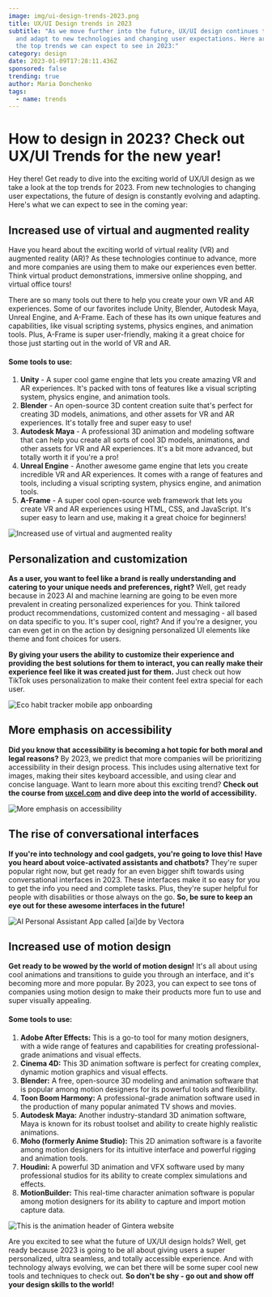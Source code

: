 ```yaml
---
image: img/ui-design-trends-2023.png
title: UX/UI Design trends in 2023
subtitle: "As we move further into the future, UX/UI design continues to evolve
  and adapt to new technologies and changing user expectations. Here are some of
  the top trends we can expect to see in 2023:"
category: design
date: 2023-01-09T17:28:11.436Z
sponsored: false
trending: true
author: Maria Donchenko
tags:
  - name: trends
---
```

# How to design in 2023? Check out UX/UI Trends for the new year!

Hey there! Get ready to dive into the exciting world of UX/UI design as we take a look at the top trends for 2023. From new technologies to changing user expectations, the future of design is constantly evolving and adapting. Here's what we can expect to see in the coming year:

## Increased use of virtual and augmented reality

Have you heard about the exciting world of virtual reality (VR) and augmented reality (AR)? As these technologies continue to advance, more and more companies are using them to make our experiences even better. Think virtual product demonstrations, immersive online shopping, and virtual office tours!

There are so many tools out there to help you create your own VR and AR experiences. Some of our favorites include Unity, Blender, Autodesk Maya, Unreal Engine, and A-Frame. Each of these has its own unique features and capabilities, like visual scripting systems, physics engines, and animation tools. Plus, A-Frame is super user-friendly, making it a great choice for those just starting out in the world of VR and AR.

#### **Some tools to use:**

1. **Unity** - A super cool game engine that lets you create amazing VR and AR experiences. It's packed with tons of features like a visual scripting system, physics engine, and animation tools.
2. **Blender** - An open-source 3D content creation suite that's perfect for creating 3D models, animations, and other assets for VR and AR experiences. It's totally free and super easy to use!
3. **Autodesk Maya** - A professional 3D animation and modeling software that can help you create all sorts of cool 3D models, animations, and other assets for VR and AR experiences. It's a bit more advanced, but totally worth it if you're a pro!
4. **Unreal Engine** - Another awesome game engine that lets you create incredible VR and AR experiences. It comes with a range of features and tools, including a visual scripting system, physics engine, and animation tools.
5. **A-Frame** - A super cool open-source web framework that lets you create VR and AR experiences using HTML, CSS, and JavaScript. It's super easy to learn and use, making it a great choice for beginners!

![Increased use of virtual and augmented reality](img/1a53d434aafc692315d56788d2d88d3d.gif "dribbble @movadex")

## Personalization and customization

**As a user, you want to feel like a brand is really understanding and catering to your unique needs and preferences, right?** Well, get ready because in 2023 AI and machine learning are going to be even more prevalent in creating personalized experiences for you. Think tailored product recommendations, customized content and messaging - all based on data specific to you. It's super cool, right? And if you're a designer, you can even get in on the action by designing personalized UI elements like theme and font choices for users. 

**By giving your users the ability to customize their experience and providing the best solutions for them to interact, you can really make their experience feel like it was created just for them.** Just check out how TikTok uses personalization to make their content feel extra special for each user.

![Eco habit tracker mobile app onboarding ](img/7ff4769f92688f7f6ecebd5108f6c8ba.gif "dribbble @Boldare")



## More emphasis on accessibility

**Did you know that accessibility is becoming a hot topic for both moral and legal reasons?** By 2023, we predict that more companies will be prioritizing accessibility in their design process. This includes using alternative text for images, making their sites keyboard accessible, and using clear and concise language. Want to learn more about this exciting trend? **Check out the course from [uxcel.com](https://uxcel.com) and dive deep into the world of accessibility.**

![More emphasis on accessibility](img/e2caa0cf7bd48b8203bf8018129e91b1.png "dribbble @movadex")

## The rise of conversational interfaces

**If you're into technology and cool gadgets, you're going to love this! Have you heard about voice-activated assistants and chatbots?** They're super popular right now, but get ready for an even bigger shift towards using conversational interfaces in 2023. These interfaces make it so easy for you to get the info you need and complete tasks. Plus, they're super helpful for people with disabilities or those always on the go. **So, be sure to keep an eye out for these awesome interfaces in the future!**

![ AI Personal Assistant App called [ai]de by Vectora](img/original-ac82cc92a097a57d2863dd03f1e2b8f8.png.webp "dribbble @vektora")

## Increased use of motion design

**Get ready to be wowed by the world of motion design!** It's all about using cool animations and transitions to guide you through an interface, and it's becoming more and more popular. By 2023, you can expect to see tons of companies using motion design to make their products more fun to use and super visually appealing.

#### Some tools to use:

1. **Adobe After Effects:** This is a go-to tool for many motion designers, with a wide range of features and capabilities for creating professional-grade animations and visual effects.
2. **Cinema 4D:** This 3D animation software is perfect for creating complex, dynamic motion graphics and visual effects.
3. **Blender:** A free, open-source 3D modeling and animation software that is popular among motion designers for its powerful tools and flexibility.
4. **Toon Boom Harmony:** A professional-grade animation software used in the production of many popular animated TV shows and movies.
5. **Autodesk Maya:** Another industry-standard 3D animation software, Maya is known for its robust toolset and ability to create highly realistic animations.
6. **Moho (formerly Anime Studio):** This 2D animation software is a favorite among motion designers for its intuitive interface and powerful rigging and animation tools.
7. **Houdini:** A powerful 3D animation and VFX software used by many professional studios for its ability to create complex simulations and effects.
8. **MotionBuilder:** This real-time character animation software is popular among motion designers for its ability to capture and import motion capture data.



![This is the animation header of Gintera website](img/original-21c4dfc1e797678bc1f15b898dbb1bf6.gif "dribbble @gintera")

Are you excited to see what the future of UX/UI design holds? Well, get ready because 2023 is going to be all about giving users a super personalized, ultra seamless, and totally accessible experience. And with technology always evolving, we can bet there will be some super cool new tools and techniques to check out. **So don't be shy - go out and show off your design skills to the world!**